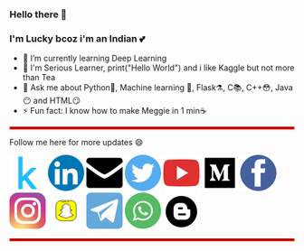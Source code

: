 
<!--
**taruntiwarihp/TarunTiwariHp** is a ✨ _special_ ✨ repository because its `README.md` (this file) appears on your GitHub profile.

Here are some ideas to get you started:


- 👯 I’m looking to collaborate on ...
- 🤔 I’m looking for help with ..
- 📫 How to reach me: 
- 😄 Pronouns: .

Tarun Tiwari, [18.08.20 11:18]
-->
### Hello there 👋
### I'm Lucky bcoz i'm an Indian 💕
* 🔭 I’m currently learning Deep Learning
* 🌱 I'm Serious Learner, print("Hello World") and i like Kaggle but not more than Tea
* 💬 Ask me about Python🐍, Machine learning 🤖, Flask⚗️, C📚, C++😳, Java😶 and HTML😏   
* ⚡ Fun fact: I know how to make Meggie in 1 min☕
<hr style="border: 2px solid red;" />

Follow me here for more updates 😄

[<img src='https://github.com/taruntiwarihp/TarunTiwariHp/blob/master/iconfinder_189_Kaggle_logo_logos_4373210.png'>](https://www.kaggle.com/taruntiwarihp)
[<img src='https://github.com/taruntiwarihp/TarunTiwariHp/blob/master/iconfinder_linkedin_834713.png'>](https://www.linkedin.com/in/tarun-tiwari-3170a8120/)
[<img src='https://github.com/taruntiwarihp/TarunTiwariHp/blob/master/iconfinder_mail-24_103176.png'>](https://github.com/taruntiwarihp/TarunTiwariHp/blob/master/mail.txt)
[<img src='https://github.com/taruntiwarihp/TarunTiwariHp/blob/master/iconfinder_twitter_834708%20(1).png'>](https://twitter.com/TarunTiwari_hp)
[<img src='https://github.com/taruntiwarihp/TarunTiwariHp/blob/master/iconfinder_youtube_317714.png'>](https://youtu.be/zKNXHluHneU)
[<img src='https://github.com/taruntiwarihp/TarunTiwariHp/blob/master/iconfinder_Medium_3721675%20(1).png'>](https://medium.com/@taruntiwari.hp/phishing-sites-predictor-using-fastapi-2b5de0272f0?sk=b58399a8830153aebca8bc1dc8a5ca31)
[<img src='https://github.com/taruntiwarihp/TarunTiwariHp/blob/master/iconfinder_facebook_834722%20(1).png'>](https://www.facebook.com/profile.php?id=100009547191633)
[<img src='https://github.com/taruntiwarihp/TarunTiwariHp/blob/master/iconfinder_25_social_2609558%20(2).png'>](https://www.instagram.com/tarun_tiwari.007/)
[<img src='https://github.com/taruntiwarihp/TarunTiwariHp/blob/master/iconfinder_JD-03_2244449.png'>](https://github.com/taruntiwarihp/TarunTiwariHp/blob/master/snapcodeBitmoji.svg)
[<img src='https://github.com/taruntiwarihp/TarunTiwariHp/blob/master/iconfinder_telegram_386727.png'>](https://t.me/taruntiwari_hp)
[<img src='https://github.com/taruntiwarihp/TarunTiwariHp/blob/master/iconfinder_whatsapp_287520.png'>](https://github.com/taruntiwarihp/TarunTiwariHp/blob/master/mobile_no.txt)
[<img src='https://github.com/taruntiwarihp/TarunTiwariHp/blob/master/iconfinder_65-blogger_104438.png'>](https://glephanttimes.blogspot.com/2020/06/khush-raho.html?m=1)
<hr style="border: 2px solid red;" />
